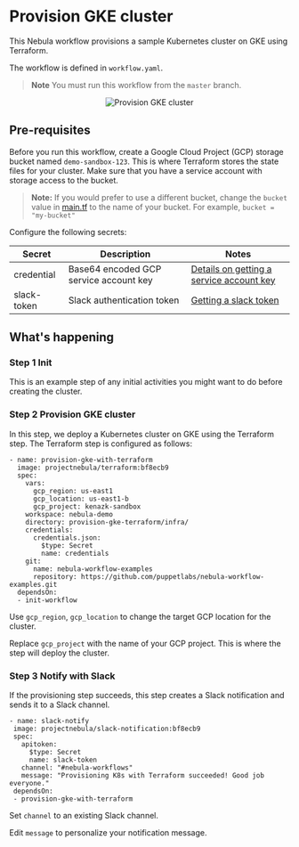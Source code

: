 # Provision GKE cluster 

This Nebula workflow provisions a sample Kubernetes cluster on GKE using Terraform. 

The workflow is defined in `workflow.yaml`.

> **Note** You must run this workflow from the `master` branch.

<p align="center"><img src="../../media/provision-k8s-cluster.png" alt="Provision GKE cluster"></p>

## Pre-requisites

Before you run this workflow, create a Google Cloud
Project (GCP) storage bucket named `demo-sandbox-123`. This is where Terraform
stores the state files for your cluster. Make sure that you have a
service account with storage access to the bucket.

> **Note:** If you would prefer to use a different bucket, change the
> `bucket` value in [main.tf](./infra/main.tf) to the name of your bucket. For example, `bucket = "my-bucket"`

Configure the following secrets:

| Secret        | Description   | Notes   | 
| ------------- | ------------- | ------- |
| credential    | Base64 encoded GCP service account key | [Details on getting a service account key](https://cloud.google.com/iam/docs/creating-managing-service-account-keys) |
| slack-token   | Slack authentication token | [Getting a slack token](https://get.slack.help/hc/en-us/articles/215770388-Create-and-regenerate-API-tokens) | 

## What's happening

### Step 1 Init
This is an example step of any initial activities you might want to do before creating the cluster.

### Step 2 Provision GKE cluster
In this step, we deploy a Kubernetes cluster on GKE using the Terraform step. The Terraform step is configured as follows: 
```
- name: provision-gke-with-terraform
  image: projectnebula/terraform:bf8ecb9
  spec:
    vars:
      gcp_region: us-east1
      gcp_location: us-east1-b
      gcp_project: kenazk-sandbox
    workspace: nebula-demo
    directory: provision-gke-terraform/infra/
    credentials:
      credentials.json:
        $type: Secret
        name: credentials
    git:
      name: nebula-workflow-examples
      repository: https://github.com/puppetlabs/nebula-workflow-examples.git
  dependsOn:
  - init-workflow
```

Use `gcp_region`, `gcp_location` to change the target GCP location for the cluster.

Replace `gcp_project` with the name of your GCP project. This is where the
  step will deploy the cluster.
 
 ### Step 3 Notify with Slack
 If the provisioning step succeeds, this step creates a Slack notification and
 sends it to a Slack channel.

 ```
- name: slack-notify
  image: projectnebula/slack-notification:bf8ecb9
  spec:
    apitoken:
      $type: Secret
      name: slack-token
    channel: "#nebula-workflows"
    message: "Provisioning K8s with Terraform succeeded! Good job everyone."
  dependsOn:
  - provision-gke-with-terraform
  ```

Set `channel` to an existing Slack channel.

Edit `message` to personalize your notification message.